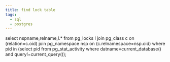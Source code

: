 ```yaml
---
title: find lock table
tags:
  - sql
  - postgres
---
```

select nspname,relname,l.* from pg_locks l join pg_class c on
 (relation=c.oid) join pg_namespace nsp on (c.relnamespace=nsp.oid) where
  pid in (select pid from pg_stat_activity where
  datname=current_database() and query!=current_query());
